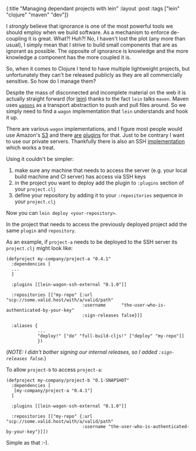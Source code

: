 {:title "Managing dependant projects with lein"
 :layout :post
 :tags  ["lein" "clojure" "maven" "dev"]}

I _strongly_ believe that ignorance is one of the most powerful tools we should employ when we build software. As a mechanism to enforce de-coupling it is great. What?! Huh?! No, I haven't lost the plot (any more than usual), I simply mean that I strive to build small components that are as ignorant as possible. The opposite of ignorance is knowledge and the more knowledge a component has the more coupled it is.

So, when it comes to Clojure I tend to have multiple lightweight projects, but unfortunately they can't be released publicly as they are all commercially sensitive. So how do I manage them?

Despite the mass of disconnected and incomplete material on the web it is actually straight forward (for [lein](http://leiningen.org/)) thanks to the fact `lein` talks `maven`. Maven uses [`wagons`](https://maven.apache.org/wagon/) as a transport abstraction to push and pull files around. So we simply need to find a `wagon` implementation that `lein` understands and hook it up.

There are various `wagon` implementations, and I figure most people would use Amazon's [S3](https://aws.amazon.com/s3/) and there [are](https://github.com/s3-wagon-private/s3-wagon-private) [plugins](https://github.com/pjstadig/lein-maven-s3-wagon) for that. Just to be contrary I want to use our private servers. Thankfully there is also an SSH [implementation](https://github.com/ToBeReplaced/lein-wagon-ssh-external) which works a treat.

Using it couldn't be simpler:
1. make sure any machine that needs to access the server (e.g. your local build machine and CI server) has access via SSH keys
2. in the project you want to deploy add the plugin to `:plugins` section of your `project.clj`
3. define your repository by adding it to your `:repositories` sequence in your `project.clj`

Now you can `lein deploy <your-repository>`.

In the project that needs to access the previously deployed project add the same `plugin` and `repository`.

As an example, if `project-a` needs to be deployed to the SSH server its `project.clj` might look like:

```
(defproject my-company/project-a "0.4.1"
  :dependencies [
  ...
  ]

  :plugins [[lein-wagon-ssh-external "0.1.0"]]

  :repositories [["my-repo" {:url           "scp://some.valid.host/with/a/valid/path"
                             :username      "the-user-who-is-authenticated-by-your-key"
                             :sign-releases false}]]

  :aliases {
            ...
            "deploy!" ["do" "full-build-cljs!" ["deploy" "my-repo"]]
            })
```

(_NOTE: I didn't bother signing our internal releases, so I added `:sign-releases false`._)

To allow `project-b` to access `project-a`:

```
(defproject my-company/project-b "0.1-SNAPSHOT"
  :dependencies [
   [my-company/project-a "0.4.1"]
  ]

  :plugins [[lein-wagon-ssh-external "0.1.0"]]

  :repositories [["my-repo" {:url      "scp://some.valid.host/with/a/valid/path"
                             :username "the-user-who-is-authenticated-by-your-key"}]])
```

Simple as that :-).
